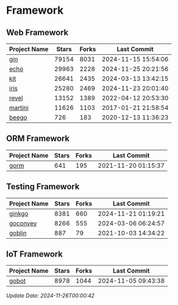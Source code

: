 # Framework

## Web Framework
| Project Name | Stars | Forks | Last Commit |
| ------------ | ----- | ----- | ----------- |
| [gin](https://github.com/gin-gonic/gin) | 79154 | 8031 | 2024-11-15 15:54:06 |
| [echo](https://github.com/labstack/echo) | 29963 | 2228 | 2024-11-25 20:21:56 |
| [kit](https://github.com/go-kit/kit) | 26641 | 2435 | 2024-03-13 13:42:15 |
| [iris](https://github.com/kataras/iris) | 25280 | 2469 | 2024-11-23 20:01:40 |
| [revel](https://github.com/revel/revel) | 13152 | 1389 | 2022-04-12 20:53:30 |
| [martini](https://github.com/go-martini/martini) | 11626 | 1103 | 2017-01-21 21:58:54 |
| [beego](https://github.com/astaxie/beego) | 726 | 183 | 2020-12-13 11:36:23 |

## ORM Framework
| Project Name | Stars | Forks | Last Commit |
| ------------ | ----- | ----- | ----------- |
| [gorm](https://github.com/jinzhu/gorm) | 641 | 195 | 2021-11-20 01:15:37 |

## Testing Framework
| Project Name | Stars | Forks | Last Commit |
| ------------ | ----- | ----- | ----------- |
| [ginkgo](https://github.com/onsi/ginkgo) | 8381 | 660 | 2024-11-21 01:19:21 |
| [goconvey](https://github.com/smartystreets/goconvey) | 8266 | 555 | 2024-03-06 06:24:57 |
| [goblin](https://github.com/franela/goblin) | 887 | 79 | 2021-10-03 14:34:22 |

## IoT Framework
| Project Name | Stars | Forks | Last Commit |
| ------------ | ----- | ----- | ----------- |
| [gobot](https://github.com/hybridgroup/gobot) | 8978 | 1044 | 2024-11-05 09:43:38 |

*Update Date: 2024-11-26T00:00:42*